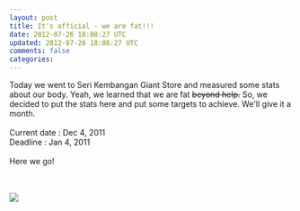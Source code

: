 ```yaml
---           
layout: post
title: It's official - we are fat!!!
date: 2012-07-26 18:08:27 UTC
updated: 2012-07-26 18:08:27 UTC
comments: false
categories: 
---
```


<div style="text-align: left;"></div>Today we went to Seri Kembangan Giant Store and measured some stats about our body. Yeah, we learned that we are fat <strike>beyond help.</strike>&nbsp;So, we decided to put the stats here and put some targets to achieve. We'll give it a month.<br /><br />Current date : Dec 4, 2011<br />Deadline : Jan 4, 2011<br /><br />Here we go!<br /><br /><div class="separator" style="clear: both; text-align: center;"><a href="http://3.bp.blogspot.com/-jjOYXU3njIg/TtuF7d6CunI/AAAAAAAAAOE/-OBavMbFYC4/s1600/yayayaya.jpg" imageanchor="1" style="clear: left; float: left; margin-bottom: 1em; margin-right: 1em;"><br /></a><a href="http://3.bp.blogspot.com/-jjOYXU3njIg/TtuF7d6CunI/AAAAAAAAAOE/-OBavMbFYC4/s1600/yayayaya.jpg" imageanchor="1" style="clear: left; float: left; margin-bottom: 1em; margin-right: 1em;"><img border="0" src="http://3.bp.blogspot.com/-jjOYXU3njIg/TtuF7d6CunI/AAAAAAAAAOE/-OBavMbFYC4/s1600/yayayaya.jpg" /></a></div><br /><br /><div class="separator" style="clear: both; text-align: center;"><br /></div>